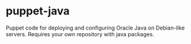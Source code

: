 puppet-java
===========

Puppet code for deploying and configuring Oracle Java on Debian-like servers. Requires your own repository with java packages.